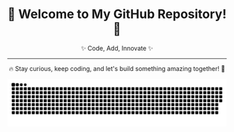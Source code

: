 <div align="center">
  <h1>🚀 Welcome to My GitHub Repository! 🎉</h1>
  
  <p class="subtitle">✨ Code, Add, Innovate ✨</p>


  <hr>

  <p class="footer">
    🔥 Stay curious, keep coding, and let's build something amazing together! 🚀  
  </p>
</div>




<div align="center">
  
  ![snake gif](https://github.com/AmirhonAli/AmirhonAli/blob/output/github-snake-dark.svg)
</div
